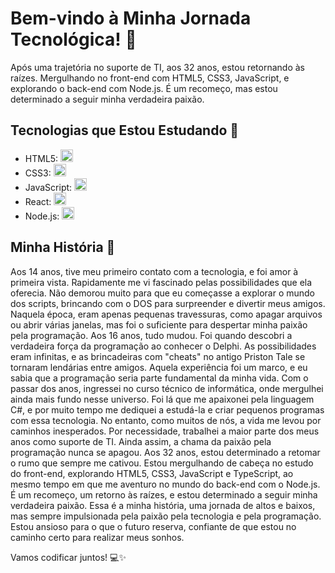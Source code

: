 # Bem-vindo à Minha Jornada Tecnológica! 👋

Após uma trajetória no suporte de TI, aos 32 anos, estou retornando às raízes. Mergulhando no front-end com HTML5, CSS3, JavaScript, e explorando o back-end com Node.js. É um recomeço, mas estou determinado a seguir minha verdadeira paixão.

## Tecnologias que Estou Estudando 🚀

- HTML5: <img loading="lazy" src="https://cdn.jsdelivr.net/gh/devicons/devicon/icons/html5/html5-original.svg" width="20" height="20" />
- CSS3: <img loading="lazy" src="https://cdn.jsdelivr.net/gh/devicons/devicon/icons/css3/css3-original.svg" width="20" height="20" />
- JavaScript: <img loading="lazy" src="https://cdn.jsdelivr.net/gh/devicons/devicon/icons/javascript/javascript-original.svg" width="20" height="20" />
- React: <img loading="lazy" src="https://cdn.jsdelivr.net/gh/devicons/devicon/icons/react/react-original.svg" width="20" height="20" />
- Node.js: <img loading="lazy" src="https://cdn.jsdelivr.net/gh/devicons/devicon/icons/nodejs/nodejs-original-wordmark.svg" width="20" height="20" />

## Minha História 📖

Aos 14 anos, tive meu primeiro contato com a tecnologia, e foi amor à primeira vista. Rapidamente me vi fascinado pelas possibilidades que ela oferecia. Não demorou muito para que eu começasse a explorar o mundo dos scripts, brincando com o DOS para surpreender e divertir meus amigos. Naquela época, eram apenas pequenas travessuras, como apagar arquivos ou abrir várias janelas, mas foi o suficiente para despertar minha paixão pela programação.
Aos 16 anos, tudo mudou. Foi quando descobri a verdadeira força da programação ao conhecer o Delphi. As possibilidades eram infinitas, e as brincadeiras com "cheats" no antigo Priston Tale se tornaram lendárias entre amigos. Aquela experiência foi um marco, e eu sabia que a programação seria parte fundamental da minha vida.
Com o passar dos anos, ingressei no curso técnico de informática, onde mergulhei ainda mais fundo nesse universo. Foi lá que me apaixonei pela linguagem C#, e por muito tempo me dediquei a estudá-la e criar pequenos programas com essa tecnologia.
No entanto, como muitos de nós, a vida me levou por caminhos inesperados. Por necessidade, trabalhei a maior parte dos meus anos como suporte de TI. Ainda assim, a chama da paixão pela programação nunca se apagou.
Aos 32 anos, estou determinado a retomar o rumo que sempre me cativou. Estou mergulhando de cabeça no estudo do front-end, explorando HTML5, CSS3, JavaScript e TypeScript, ao mesmo tempo em que me aventuro no mundo do back-end com o Node.js. É um recomeço, um retorno às raízes, e estou determinado a seguir minha verdadeira paixão.
Essa é a minha história, uma jornada de altos e baixos, mas sempre impulsionada pela paixão pela tecnologia e pela programação. Estou ansioso para o que o futuro reserva, confiante de que estou no caminho certo para realizar meus sonhos.

Vamos codificar juntos! 💻✨
